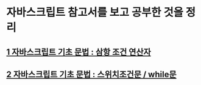 # 자바스크립트 참고서를 보고 공부한 것을 정리


## [1 자바스크립트 기초 문법 : 삼항 조건 연산자](https://repl.it/@victoryjkkim92/day1)

## [2 자바스크립트 기초 문법 : 스위치조건문 / while문](https://repl.it/@victoryjkkim92/Day2switch)
